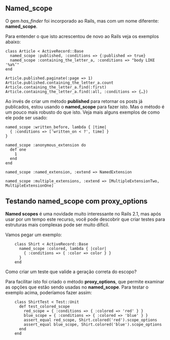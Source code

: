 ## Named_scope

O gem *has\_finder* foi incorporado ao Rails, mas com um nome diferente: **named\_scope**.

Para entender o que isto acrescentou de novo ao Rails veja os exemplos abaixo:

	class Article < ActiveRecord::Base
	  named_scope :published, :conditions => {:published => true}
	  named_scope :containing_the_letter_a, :conditions => "body LIKE '%a%’"
	end 

	Article.published.paginate(:page => 1)
	Article.published.containing_the_letter_a.count
	Article.containing_the_letter_a.find(:first)
	Article.containing_the_letter_a.find(:all, :conditions => {…})

Ao invés de criar um método **published** para retornar os posts já publicados, estou usando o **named\_scope** para fazer isto. Mas o método é um pouco mais robusto do que isto. Veja mais alguns exemplos de como ele pode ser usado:

	named_scope :written_before, lambda { |time|
	  { :conditions => ['written_on < ?', time] }
	}

	named_scope :anonymous_extension do
	  def one
	    1
	  end
	end

	named_scope :named_extension, :extend => NamedExtension 

	named_scope :multiple_extensions, :extend => [MultipleExtensionTwo, MultipleExtensionOne]

## Testando named\_scope com proxy\_options

**Named scopes** é uma novidade muito interessante no Rails 2.1, mas após usar por um tempo este recurso, você pode descobrir que criar testes para estruturas mais complexas pode ser muito díficil.

Vamos pegar um exemplo:

		class Shirt < ActiveRecord::Base
		  named_scope :colored, lambda { |color|
		    { :conditions => { :color => color } }
		  }
		end

Como criar um teste que valide a geração correta do escopo?

Para facilitar isto foi criado o método **proxy\_options**, que permite examinar as opções que estão sendo usadas no **named\_scope**. Para testar o exemplo acima, poderíamos fazer assim:

		class ShirtTest < Test::Unit
		  def test_colored_scope
		    red_scope = { :conditions => { :colored => 'red' } }
		    blue_scope = { :conditions => { :colored => 'blue' } }
		    assert_equal red_scope, Shirt.colored('red').scope_options
		    assert_equal blue_scope, Shirt.colored('blue').scope_options
		  end
		end
